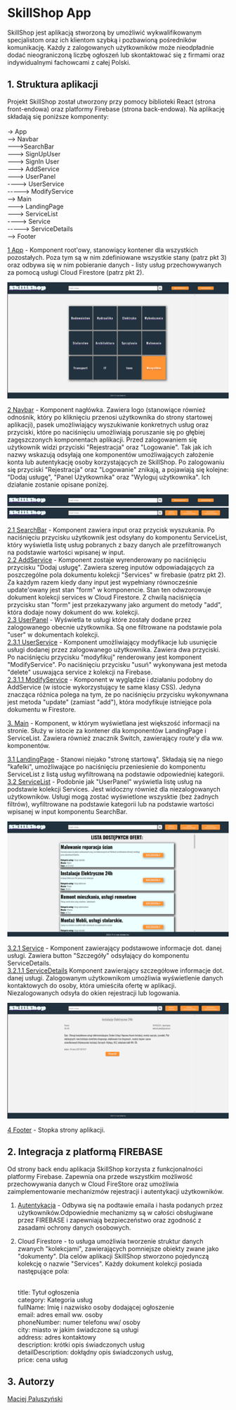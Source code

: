 # SkillShop App

SkillShop jest aplikacją stworzoną by umożliwić wykwalifikowanym specjalistom oraz ich klientom szybką i pozbawioną pośredników komunikację. Każdy z zalogowanych użytkowników może nieodpładnie dodać nieograniczoną liczbę ogłoszeń lub skontaktować się z firmami oraz indywidualnymi fachowcami z całej Polski.

## 1. Struktura aplikacji

Projekt SkillShop został utworzony przy pomocy biblioteki React (strona front-endowa) oraz platformy Firebase (strona back-endowa). Na aplikację składają się poniższe komponenty:<br/>
<br/>
-> App<br/>
--> Navbar<br/>
--->SearchBar<br/>
---> SignUpUser<br/>
---> SignIn User<br/>
---> AddService<br/>
---> UserPanel<br/>
----> UserService<br/>
-----> ModifyService<br/>
--> Main<br/>
---> LandingPage<br/>
---> ServiceList<br/>
----> Service<br/>
-----> ServiceDetails<br/>
--> Footer<br/>

<ins>1 App</ins> -  Komponent root'owy, stanowiący kontener dla wszystkich pozostałych. Poza tym są w nim zdefiniowane wszystkie stany (patrz pkt 3) oraz odbywa się w nim pobieranie danych - listy usług przechowywanych za pomocą usługi Cloud Firestore (patrz pkt 2).<br/>

![](./screenshots/L1.png)

<ins>2 Navbar</ins> - Komponent nagłówka. Zawiera logo (stanowiące również odnośnik, który po kliknięciu przenosi użytkownika do strony startowej aplikacji), pasek umożliwiający wyszukiwanie konkretnych usług oraz przyciski, które po naciśnięciu umożliwiają poruszanie się po głębiej zagęszczonych komponentach aplikacji. Przed zalogowaniem się użytkownik widzi przyciski "Rejestracja" oraz "Logowanie". Tak jak ich nazwy wskazują odsyłają one komponentów umożliwających założenie konta lub autentykację osoby korzystających ze SkillShop. Po zalogowaniu się przyciski "Rejestracja" oraz "Logowanie" znikają, a pojawiają się kolejne: "Dodaj usługę", "Panel Użytkownika" oraz "Wyloguj użytkownika". Ich działanie zostanie opisane poniżej.<br/>

![](./screenshots/L2.png)
![](./screenshots/L3.png)

<ins>2.1 SearchBar</ins> - Komponent zawiera input oraz przycisk wyszukania. Po naciśnięciu przycisku użytkownik jest odsyłany do komponentu ServiceList, który wyświetla listę usług pobranych z bazy danych ale przefiltrowanych na podstawie wartości wpisanej w input.<br/>
<ins>2.2 AddService</ins> - Komponent zostaje wyrenderowany po naciśnięciu przycisku "Dodaj usługę". Zawiera szereg inputów odpowiadających za poszczególne pola dokumentu kolekcji "Services" w firebasie (patrz pkt 2). Za każdym razem kiedy dany input jest wypełniany równocześnie update'owany jest stan "form" w komponencie. Stan ten odwzorowuje dokument kolekcji services w Cloud Firestore. Z chwilą naciśnięcia przycisku stan "form" jest przekazywany jako argument do metody "add", która dodaje nowy dokument do ww. kolekcji.<br/>
<ins>2.3 UserPanel</ins> - Wyświetla te usługi które zostały dodane przez zalogowanego obecnie użytkownika. Są one filtrowane na podstawie pola "user" w dokumentach kolekcji. <br/>
<ins>2.3.1 UserService</ins> - Komponent umożliwiający modyfikacje lub usunięcie usługi dodanej przez zalogowanego użytkownika. Zawiera dwa przyciski. Po naciśnięciu przycisku "modyfikuj" renderowany jest komponent "ModifyService". Po naciśnięciu przycisku "usuń" wykonywana jest metoda "delete" usuwająca service z kolekcji na Firebase. <br/>
<ins>2.3.1.1 ModifyService</ins> - Komponent w wyglądzie i działaniu podobny do AddService (w istocie wykorzystujący te same klasy CSS). Jedyna znacząca różnica polega na tym, że po naciśnięciu przycisku wykonywnana jest metoda "update" (zamiast "add"), która modyfikuje istniejące pola dokumentu w Firestore. <br/>

<ins>3. Main</ins> - Komponent, w którym wyświetlana jest większość informacji na stronie. Służy w istocie za kontener dla komponentów LandingPage i ServiceList. Zawiera również znacznik Switch, zawierający route'y dla ww. komponentów. <br/>

<ins>3.1 LandingPage</ins> - Stanowi niejako "stronę startową". Składają się na niego "kafelki", umożliwające po naciśnięciu przeniesienie do komponentu ServiceList z listą usług wyfiltrowaną na podstawie odpowiedniej kategorii. <br/>
<ins>3.2 ServiceList</ins> - Podobnie jak "UserPanel" wyświetla listę usług na podstawie kolekcji Services. Jest widoczny również dla niezalogowanych użytkowników. Usługi mogą zostać wyświetlone wszysktie (bez żadnych filtrów), wyfiltrowane na podstawie kategorii lub na podstawie wartości wpisanej w input komponentu SearchBar.<br/>

![](./screenshots/L4.png)

<ins>3.2.1 Service</ins> - Komponent zawierający podstawowe informacje dot. danej usługi. Zawiera button "Szczegóły" odsyłający do komponentu ServiceDetails.<br/>
<ins>3.2.1.1 ServiceDetails</ins> Komponent zawierający szczegółowe informacje dot. danej usługi. Zalogowanym użytkownikom umożliwia wyświetlenie danych kontaktowych do osoby, która umieściła ofertę w aplikacji. Niezalogowanych odsyła do okien rejestracji lub logowania.<br/>

![](./screenshots/L5.png)

<ins>4 Footer</ins> - Stopka strony aplikacji.<br/>

## 2. Integracja z platformą FIREBASE

Od strony back endu aplikacja SkillShop korzysta z funkcjonalności platformy Firebase. Zapewnia ona przede wszystkim możliwość przechowywania danych w Cloud FireStore oraz umożliwia zaimplementowanie mechanizmów rejestracji i autentykacji użytkowników.

1. <ins>Autentykacja</ins> - Odbywa się na podtawie emaila i hasła podanych przez użytkowników.Odpowiednie mechanizmy są w całości obsługiwane przez FIREBASE i zapewniają bezpieczeństwo oraz zgodność z zasadami ochrony danych osobowych.

2. </ins>Cloud Firestore</ins> - to usługa umożliwia tworzenie struktur danych zwanych "kolekcjami", zawierających pomniejsze obiekty zwane jako "dokumenty". Dla celów aplikacji SkillShop stworzono pojedynczą kolekcję o nazwie "Services". Każdy dokument kolekcji posiada następujące pola: <br/><br/>
    
    title: Tytuł ogłoszenia<br/>
    category: Kategoria usług <br/>
    fullName: Imię i nazwisko osoby dodającej ogłoszenie<br/>
    email: adres email ww. osoby<br/>
    phoneNumber: numer telefonu ww/ osoby<br/>
    city: miasto w jakim świadczone są usługi<br/>
    address: adres kontaktowy<br/>
    description: krótki opis świadczonych usług<br/>
    detailDescription: dokłądny opis świadczonych usług,<br/>
    price: cena usług<br/>

## 3. Autorzy

[Maciej Paluszyński](https://github.com/MPaluszynski)
